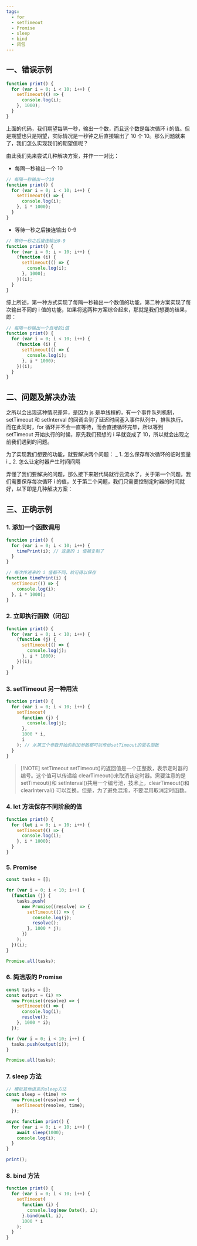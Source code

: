 ```yaml
---
tags:
  - for
  - setTimeout
  - Promise
  - sleep
  - bind
  - 闭包
---
```


## 一、错误示例

```javascript
function print() {
  for (var i = 0; i < 10; i++) {
    setTimeout(() => {
      console.log(i);
    }, 1000);
  }
}
```

上面的代码，我们期望每隔一秒，输出一个数，而且这个数是每次循环 i 的值。但是期望也只是期望，实际情况是一秒钟之后直接输出了 10 个 10。那么问题就来了，我们怎么实现我们的期望值呢？

由此我们先来尝试几种解决方案，并作一一对比：

- 每隔一秒输出一个 10

```javascript
// 每隔一秒输出一个10
function print() {
  for (var i = 0; i < 10; i++) {
    setTimeout(() => {
      console.log(i);
    }, i * 1000);
  }
}
```

- 等待一秒之后接连输出 0-9

```javascript
// 等待一秒之后接连输出0-9
function print() {
  for (var i = 0; i < 10; i++) {
    (function (i) {
      setTimeout(() => {
        console.log(i);
      }, 1000);
    })(i);
  }
}
```

综上所述，第一种方式实现了每隔一秒输出一个数值的功能，第二种方案实现了每次输出不同的 i 值的功能，如果将这两种方案综合起来，那就是我们想要的结果，即：

```javascript
// 每隔一秒输出一个自增的i值
function print() {
  for (var i = 0; i < 10; i++) {
    (function (i) {
      setTimeout(() => {
        console.log(i);
      }, i * 1000);
    })(i);
  }
}
```

## 二、问题及解决办法

之所以会出现这种情况差异，是因为 js 是单线程的，有一个事件队列机制，setTimeout 和 setInterval 的回调会到了延迟时间塞入事件队列中，排队执行。而在此同时，for 循环并不会一直等待，而会直接循环完毕，所以等到 setTimeout 开始执行的时候，原先我们预想的 i 早就变成了 10，所以就会出现之前我们遇到的问题。

为了实现我们想要的功能，就要解决两个问题： _ 1. 怎么保存每次循环的临时变量 i _ 2. 怎么让定时器产生时间间隔

弄懂了我们要解决的问题，那么接下来敲代码就行云流水了，关于第一个问题，我们需要保存每次循环 i 的值，关于第二个问题，我们只需要控制定时器的时间就好，以下即是几种解决方案：

## 三、正确示例

### 1. 添加一个函数调用

```javascript
function print() {
  for (var i = 0; i < 10; i++) {
    timePrint(i); // 这里的 i 值被复制了
  }
}

// 每次传进来的 i 值都不同，故可得以保存
function timePrint(i) {
  setTimeout(() => {
    console.log(i);
  }, i * 1000);
}
```

### 2. 立即执行函数（闭包）

```javascript
function print() {
  for (var i = 0; i < 10; i++) {
    (function (j) {
      setTimeout(() => {
        console.log(j);
      }, i * 1000);
    })(i);
  }
}
```

### 3. setTimeout 另一种用法

```javascript
function print() {
  for (var i = 0; i < 10; i++) {
    setTimeout(
      function (j) {
        console.log(j);
      },
      1000 * i,
      i
    ); // 从第三个参数开始的附加参数都可以传给setTimeout的匿名函数
  }
}
```

> [!NOTE] setTimeout setTimeout()的返回值是一个正整数，表示定时器的编号。这个值可以传递给 clearTimeout()来取消该定时器。需要注意的是 setTimeout()和 setInterval()共用一个编号池，技术上，clearTimeout()和 clearInterval() 可以互换。但是，为了避免混淆，不要混用取消定时函数。

### 4. let 方法保存不同阶段的值

```javascript
function print() {
  for (let i = 0; i < 10; i++) {
    setTimeout(() => {
      console.log(i);
    }, i * 1000);
  }
}
```

### 5. Promise

```javascript
const tasks = [];

for (var i = 0; i < 10; i++) {
  (function (j) {
    tasks.push(
      new Promise((resolve) => {
        setTimeout(() => {
          console.log(j);
          resolve();
        }, 1000 * j);
      })
    );
  })(i);
}

Promise.all(tasks);
```

### 6. 简洁版的 Promise

```javascript
const tasks = [];
const output = (i) =>
  new Promise((resolve) => {
    setTimeout(() => {
      console.log(i);
      resolve();
    }, 1000 * i);
  });

for (var i = 0; i < 10; i++) {
  tasks.push(output(i));
}

Promise.all(tasks);
```

### 7. sleep 方法

```javascript
// 模拟其他语言的sleep方法
const sleep = (time) =>
  new Promise((resolve) => {
    setTimeout(resolve, time);
  });

async function print() {
  for (var i = 0; i < 10; i++) {
    await sleep(1000);
    console.log(i);
  }
}

print();
```

### 8. bind 方法

```javascript
function print() {
  for (var i = 0; i < 10; i++) {
    setTimeout(
      function (i) {
        console.log(new Date(), i);
      }.bind(null, i),
      1000 * i
    );
  }
}
```
